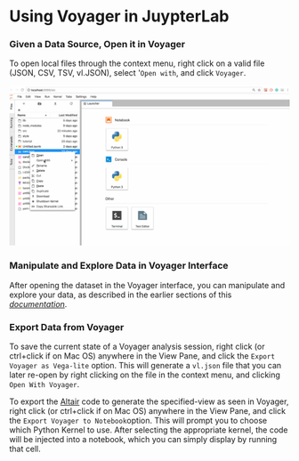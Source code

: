 # Using Voyager in JuypterLab

### **Given a Data Source, Open it in Voyager**

To open local files through the context menu, right click on a valid file  \(JSON, CSV, TSV, vl.JSON\), select '`Open with`, and click `Voyager`.

![](.gitbook/assets/openingvoyager.gif)

### Manipulate and Explore Data in Voyager Interface

After opening the dataset in the Voyager interface, you can manipulate and explore your data, as described in the earlier sections of this [_documentation_](visualizing-data/).

### Export Data from Voyager

To save the current state of a Voyager analysis session, right click \(or ctrl+click if on Mac OS\) anywhere in the View Pane, and click the `Export Voyager as Vega-lite` option. This will generate a `vl.json` file that you can later re-open by right clicking on the file in the context menu, and clicking `Open With Voyager`.

To export the [Altair](https://altair-viz.github.io/) code to generate the specified-view as seen in Voyager, right click \(or ctrl+click if on Mac OS\) anywhere in the View Pane, and click the `Export Voyager to Notebook`option. This will prompt you to choose which Python Kernel to use. After selecting the appropriate kernel, the code will be injected into a notebook, which you can simply display by running that cell.



#### 

